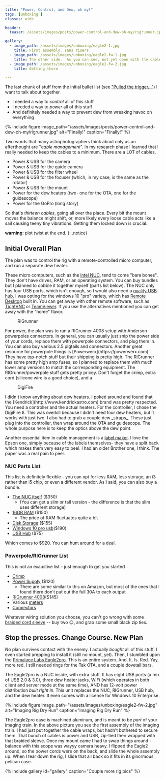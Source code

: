 ```yaml
---
title: "Power, Control, and Dew, oh my!"
tags: [unboxing ]
classes: wide

header:
  teaser: /assets/images/posts/power-control-and-dew-oh-my/rigrunner.jpg

gallery:
  - image_path: /assets/images/unboxing/eagle2-1.jpg
    title: First assembly, sans risers
  - image_path: /assets/images/unboxing/eagle2-fw-1.jpg
    title: The other side.  As you can see, not yet done with the cable management
  - image_path: /assets/images/unboxing/eagle2-fw-2.jpg
    title: Getting there

---
```


The last chunk of stuff from the initial bullet list (see ["Pulled the trigger..."](/pulled-the-trigger/)) I want to talk about together.   

- I needed a way to _control_ all of this stuff
- I needed a way to _power_ all of this stuff
- And definitely needed a way to prevent dew from wreaking havoc on everything

<!--more-->

{%
  include figure image_path="/assets/images/posts/power-control-and-dew-oh-my/rigrunner.jpg"
  alt="Finally!"
  caption="Finally!"
%}

Two words that many astrophotographers think about only as an afterthought are "_cable management_".  In my research phase I learned that I really needed to keep the cables to a minimum.  There are a LOT of cables.

- Power & USB for the camera
- Power & USB for the guide camera
- Power & USB for the filter wheel
- Power & USB for the focuser (which, in my case, is the same as the rotator)
- Power & USB for the mount
- Power for the dew heaters (two- one for the OTA, one for the guidescope)
- Power for the GoPro (long story)

So that's _thirteen cables_, going all over the place.  Every bit the mount moves the balance might shift, or, more likely every loose cable acts like a sail causing teeny tiny vibrations.  Getting them locked down is crucial.

**warning:** plot twist at the end.
{: .notice}


## Initial Overall Plan

The plan was to control the rig with a remote-controlled micro computer, and run a separate dew heater. 

These micro computers, such as the [Intel NUC](https://www.amazon.com/Intel-mini-NUC7i5BNK-Core-version/dp/B01N4EP1N0), tend to come "bare bones".  They don't have drives, RAM, or an operating system.  You can buy bundles but I planned to cobble it together myself (parts list below).  The NUC only has four USB ports, which isn't enough, so I would also need a [quality USB hub](https://www.amazon.com/gp/product/B06ZZ7NDTG).  I was opting for the windows 10 "pro" variety, which has [Remote Desktop](https://www.microsoft.com/en-us/p/microsoft-remote-desktop/9wzdncrfj3ps) built in.  You can get away with other remote software, such as [TightVNC](https://tightvnc.com) or [TeamViewer](https://www.teamviewer.us).  If you use the alternatives mentioned you can get away with the "home" flavor.

<figure style="width: 200px" class="align-left">
  <img src="{{ site.url }}{{ site.baseurl }}/assets/images/posts/power-control-and-dew-oh-my/rigrunner.jpg" alt="">
  <figcaption>RIGrunner</figcaption>
</figure> 
For power, the plan was to run a RIGrunner 4008 setup with Anderson powerpoles connectors.  In general, you can usually just snip the power side of your cords, replace them with powerpole connectors, and plug them in.  You can also buy various 2.5 pigtails and connectors.  Another great resource for powerpole things is [Powerwerx](https://powerwerx.com).  They have top-notch stuff but their shipping is pretty high.  The RIGrunner has some pretty high amp fuses, so I planned to replace them with much lower amp versions to match the corresponding equipment.  The RIGrunner/powerpole stuff gets pretty pricey.  Don't forget the crimp, extra cord (silicone wire is a good choice), and a 

<figure style="width: 200px" class="align-right">
  <img src="{{ site.url }}{{ site.baseurl }}/assets/images/posts/power-control-and-dew-oh-my/dew-heater.jpg" alt="">
  <figcaption>DigiFire</figcaption>
</figure> 
I didn't know anything about dew heaters.  I poked around and found that the [Kendrick](http://www.kendrickastro.com) brand was pretty respected.  You need a controller and the actual heaters.  For the controller, I chose the DigiFire 8.  This was overkill because I didn't need four dew heaters, but it works with just two.  I also had to grab a couple dew _straps_.  These just plug into the controller, then wrap around the OTA and guidescope.  The whole purpose here is to keep the optics above the dew point.

Another essential item in cable management is a [label maker](https://www.amazon.com/gp/product/B005J7Y6GS).  I love the Epson one, simply because of the labels themselves- they have a split back which makes them very easy to peel.  I had an older Brother one, I think.  The paper was a real pain to peel.

### NUC Parts List

This list is definitely flexible - you can opt for less RAM, less storage, an i3 rather than i5 chip, or even a different vendor.  As I said, you can also buy a bundle.

- [The NUC itself](https://www.amazon.com/dp/B01N4EP1N0) ($350)
  - (You can get a slim or tall version - the difference is that the slim uses different storage)
- [16GB RAM](https://www.amazon.com/Crucial-PC4-19200-SODIMM-260-Pin-Memory/dp/B01BIWMWVS) ($150)
  - The price of RAM fluctuates quite a bit
- [Disk Storage](https://www.amazon.com/Samsung-960-EVO-Internal-MZ-V6E250BW/dp/B01M20VBU7) ($155)
- [Windows 10 pro usb](https://www.amazon.com/Microsoft-Windows-English-Flash-Drive/dp/B075PZ12B2)($190)
- [USB Hub](https://www.amazon.com/gp/product/B06ZZ7NDTG) ($75)
  
Which comes to $920.  You can hunt around for a deal.

### Powerpole/RIGrunner List

This is not an exaustive list - just enough to get you started

- [Crimp](https://www.amazon.com/TC-1-Ratcheting-Crimper-Powerpole-Connectors/dp/B00F1OUD5W)
- [Power Supply](https://powerwerx.com/ss30dv-desktop-dc-power-supply-powerpole) ($120)
  - There are some similar to this on Amazon, but most of the ones that I found there don't put out the full 30A to each output
- [RIGrunner 4008](https://www.amazon.com/RR-4008-C-RIGRUNNER-Power-Panel-Complete/dp/B00S8JN0MA)($145)
- Various [meters](https://powerwerx.com/digital-meters)
- [Connectors](https://www.amazon.com/Powerpole-Connectors-Assortment-Disconnect-Unassembled/dp/B07CB121LL)

Whatever wiring solution you choose, you can't go wrong with some [braided cord sleeve](https://www.amazon.com/gp/product/B004UHQMYW) -- buy two :wink:, and grab some small black zip ties.

## Stop the presses.  Change Course.  New Plan

No plan survives contact with the enemy.  I actually _bought_ all of this stuff.  I even started prepping to install it (still no mount, yet).  Then, I stumbled upon the [Primaluce Labs Eagle2pro](https://telescopes.net/store/primalucelab-eagle2-pro-wifi-control-unit-for-telescopes-astrophotography.html).  This is an entire system.  And. It. Is. Red.  Yay, more red.  I still needed rings for the Tak OTA, and a couple dovetail bars.  

The Eagle2pro is a NUC inside, with extra stuff.  It has eight USB ports (a mix of USB 2.0 & 3.0), three dew heater jacks, WiFi (which operates in both client and server mode at the same time), AND has 12-volt power distribution _built right in_.  This unit replaces the NUC, RIGrunner, USB hub, and the dew heater.  It even comes with a license for Windows 10 Enterprise.  


{%
  include figure image_path="/assets/images/unboxing/eagle2-fw-2.jpg"
  alt="Imaging Rig Dry Run"
  caption="Imaging Rig Dry Run"
%}

The Eagle2pro case is machined aluminum, and is meant to be _part_ of your imaging train.  In the above picture you see the first assembly of the imaging train.  I had just put together the cable wraps, but hadn't bothered to secure them.  That bunch of cables is power and USB, zip-tied then wrapped with that braided sleeve.  Once my mount came I had to swap things around - balance with this scope was wayyy camera heavy.  I flipped the Eagle2 around, so the power cords were on the back, and slide the whole assembly up.  When I tear down the rig, I slide that all back so it fits in its ginormous pelican case.

{% include gallery id="gallery" caption="Couple more rig pics" %}



